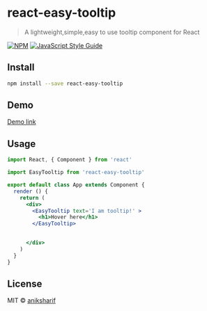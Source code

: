 # react-easy-tooltip

> A lightweight,simple,easy to use tooltip component for React

[![NPM](https://img.shields.io/npm/v/react-easy-tooltip.svg)](https://www.npmjs.com/package/react-easy-tooltip) [![JavaScript Style Guide](https://img.shields.io/badge/code_style-standard-brightgreen.svg)](https://standardjs.com)

## Install

```bash
npm install --save react-easy-tooltip
```

## Demo

[Demo link](https://aniksharif.github.io/react-easy-tooltip/)

## Usage

```jsx
import React, { Component } from 'react'

import EasyTooltip from 'react-easy-tooltip'

export default class App extends Component {
  render () {
    return (
      <div>
        <EasyTooltip text='I am tooltip!' >
          <h1>Hover here</h1>
        </EasyTooltip>
        

      </div>
    )
  }
}
```

## License

MIT © [aniksharif](https://github.com/aniksharif)
